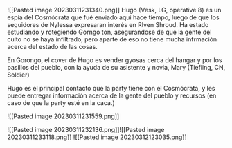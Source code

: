 
![[Pasted image 20230311231340.png]]
Hugo (Vesk, LG, operative 8) es un espía del Cosmócrata que fué enviado aqui hace tiempo, luego de que los seguidores de Nylessa expresaran interés en RIven Shroud. Ha estado estudiando y rotegiendo Gorngo ton, asegurandose de que la gente del culto no se haya infiltrado, pero aparte de eso no tiene mucha infrmación acerca del estado de las cosas.

En Gorongo, el cover de Hugo es vender gyosas cerca del hangar y por los pasillos del pueblo, con la ayuda de su asistente y novia, Mary (Tiefling, CN, Soldier)

Hugo es el principal contacto que la party tiene con el Cosmócrata, y les puede entregar información acerca de la gente del pueblo y recursos (en caso de que la party esté en la caca.)


![[Pasted image 20230311231559.png]]


![[Pasted image 20230311232136.png]]![[Pasted image 20230311233118.png]]
![[Pasted image 20230312123035.png]]